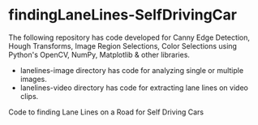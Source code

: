 # findingLaneLines-SelfDrivingCar

The following repository has code developed for Canny Edge Detection, Hough Transforms, Image Region Selections, Color Selections using Python's OpenCV, NumPy, Matplotlib & other libraries.

- lanelines-image directory has code for analyzing single or multiple images.
- lanelines-video directory has code for extracting lane lines on video clips.


Code to finding Lane Lines on a Road for Self Driving Cars
